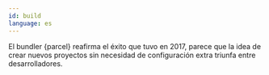 ```yaml
---
id: build  
language: es
---
```


El bundler {parcel} reafirma el éxito que tuvo en 2017, parece que la idea de crear nuevos proyectos sin necesidad de configuración extra triunfa entre desarrolladores.

